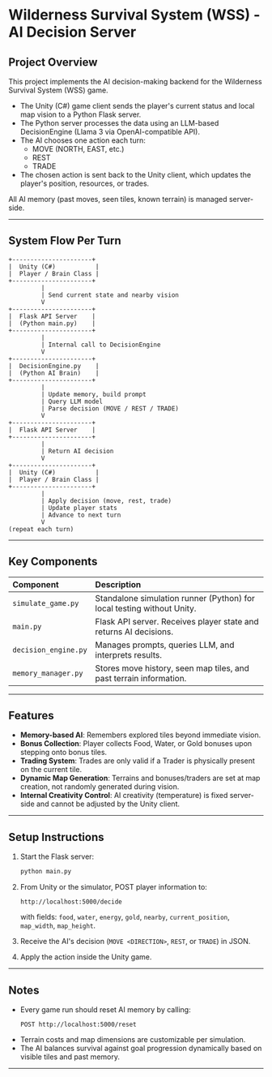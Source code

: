 # Wilderness Survival System (WSS) - AI Decision Server

## Project Overview

This project implements the AI decision-making backend for the Wilderness Survival System (WSS) game.

- The Unity (C#) game client sends the player's current status and local map vision to a Python Flask server.
- The Python server processes the data using an LLM-based DecisionEngine (Llama 3 via OpenAI-compatible API).
- The AI chooses one action each turn:
  - MOVE <DIRECTION> (NORTH, EAST, etc.)
  - REST
  - TRADE
- The chosen action is sent back to the Unity client, which updates the player's position, resources, or trades.

All AI memory (past moves, seen tiles, known terrain) is managed server-side.

---

## System Flow Per Turn

```
+----------------------+
|  Unity (C#)           |
|  Player / Brain Class |
+----------------------+
         |
         | Send current state and nearby vision
         V
+----------------------+
|  Flask API Server    |
|  (Python main.py)    |
+----------------------+
         |
         | Internal call to DecisionEngine
         V
+----------------------+
|  DecisionEngine.py    |
|  (Python AI Brain)    |
+----------------------+
         |
         | Update memory, build prompt
         | Query LLM model
         | Parse decision (MOVE / REST / TRADE)
         V
+----------------------+
|  Flask API Server    |
+----------------------+
         |
         | Return AI decision
         V
+----------------------+
|  Unity (C#)           |
|  Player / Brain Class |
+----------------------+
         |
         | Apply decision (move, rest, trade)
         | Update player stats
         | Advance to next turn
         V
(repeat each turn)
```

---

## Key Components

| Component             | Description |
|:----------------------|:------------|
| `simulate_game.py`     | Standalone simulation runner (Python) for local testing without Unity. |
| `main.py`              | Flask API server. Receives player state and returns AI decisions. |
| `decision_engine.py`   | Manages prompts, queries LLM, and interprets results. |
| `memory_manager.py`    | Stores move history, seen map tiles, and past terrain information. |

---

## Features

- **Memory-based AI**: Remembers explored tiles beyond immediate vision.
- **Bonus Collection**: Player collects Food, Water, or Gold bonuses upon stepping onto bonus tiles.
- **Trading System**: Trades are only valid if a Trader is physically present on the current tile.
- **Dynamic Map Generation**: Terrains and bonuses/traders are set at map creation, not randomly generated during vision.
- **Internal Creativity Control**: AI creativity (temperature) is fixed server-side and cannot be adjusted by the Unity client.

---

## Setup Instructions

1. Start the Flask server:
   ```bash
   python main.py
   ```

2. From Unity or the simulator, POST player information to:
   ```
   http://localhost:5000/decide
   ```
   with fields: `food`, `water`, `energy`, `gold`, `nearby`, `current_position`, `map_width`, `map_height`.

3. Receive the AI's decision (`MOVE <DIRECTION>`, `REST`, or `TRADE`) in JSON.

4. Apply the action inside the Unity game.

---

## Notes

- Every game run should reset AI memory by calling:
  ```
  POST http://localhost:5000/reset
  ```
- Terrain costs and map dimensions are customizable per simulation.
- The AI balances survival against goal progression dynamically based on visible tiles and past memory.

---